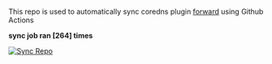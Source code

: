 This repo is used to automatically sync coredns plugin [forward](https://github.com/QZLin/forward) using Github Actions

**sync job ran [264] times**

[![Sync Repo](https://github.com/QZLin/coredns-extract/actions/workflows/sync.yaml/badge.svg)](https://github.com/QZLin/coredns-extract/actions/workflows/sync.yaml)
